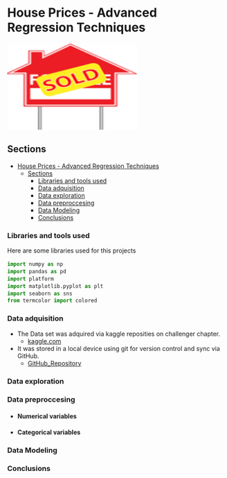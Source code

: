 # House Prices - Advanced Regression Techniques

<img src = "Images/thumb76_76.png" width = 300 height = 200>

## Sections

- [House Prices - Advanced Regression Techniques](#house-prices---advanced-regression-techniques)
  - [Sections](#sections)
    - [Libraries and tools used](#libraries-and-tools-used)
    - [Data adquisition](#data-adquisition)
    - [Data exploration](#data-exploration)
    - [Data preproccesing](#data-preproccesing)
    - [Data Modeling](#data-modeling)
    - [Conclusions](#conclusions)


### Libraries and tools used

Here are some libraries used for this projects

```python
import numpy as np
import pandas as pd
import platform
import matplotlib.pyplot as plt
import seaborn as sns
from termcolor import colored
```

### Data adquisition

- The Data set was adquired via kaggle reposities on challenger chapter.
  - [kaggle.com](https://www.kaggle.com/competitions/house-prices-advanced-regression-techniques "House Prices - Advanced Regression Techniques data Set")
- It was stored in a local device using git for version control and sync via GitHub.
  - [GitHub_Repository](https://github.com/Cesar421/Houses "Cesar GitHub")
  
### Data exploration

### Data preproccesing

- #### Numerical variables
  
- #### Categorical variables

### Data Modeling

### Conclusions
